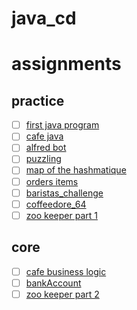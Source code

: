 # java_cd

# assignments

## practice

- [ ] [first java program](assignments/practice/first_java_program/README.md) 
- [ ] [cafe java](assignments/practice/cafe_java/README.md) 
- [ ] [alfred bot](assignments/practice/alfred_bot/README.md) 
- [ ] [puzzling](assignments/practice/puzzling/README.md) 
- [ ] [map of the hashmatique](assignments/practice/map_of_the_hashmatique/README.md) 
- [ ] [orders items](assignments/practice/orders_items/README.md) 
- [ ] [baristas_challenge](assignments/practice/baristas_challenge/README.md) 
- [ ] [coffeedore_64](assignments/practice/coffeedore_64/README.md) 
- [ ] [zoo keeper part 1](assignments/practice/zoo_keeper_part_1/README.md) 

## core

- [ ] [cafe business logic](assignments/core/cafe_business_logic/README.md) 
- [ ] [bankAccount](assignments/core/bankAccount/README.md) 
- [ ] [zoo keeper part 2](assignments/core/zoo_keeper_part_2/README.md) 